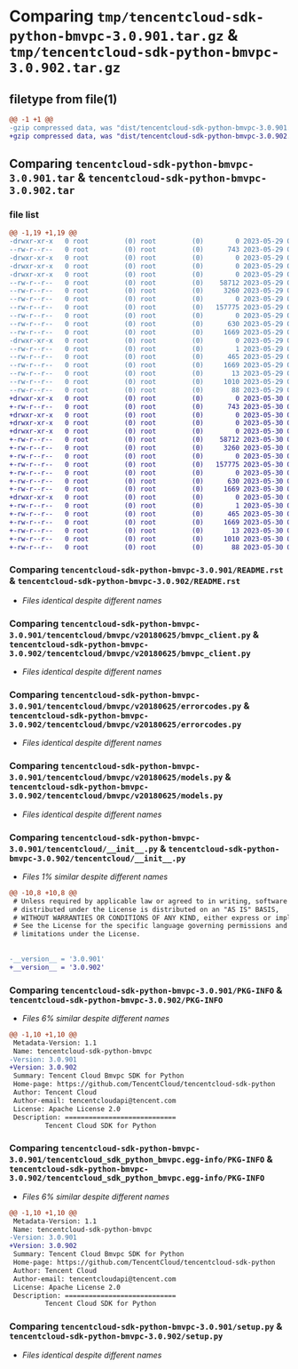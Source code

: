 # Comparing `tmp/tencentcloud-sdk-python-bmvpc-3.0.901.tar.gz` & `tmp/tencentcloud-sdk-python-bmvpc-3.0.902.tar.gz`

## filetype from file(1)

```diff
@@ -1 +1 @@
-gzip compressed data, was "dist/tencentcloud-sdk-python-bmvpc-3.0.901.tar", last modified: Mon May 29 02:20:15 2023, max compression
+gzip compressed data, was "dist/tencentcloud-sdk-python-bmvpc-3.0.902.tar", last modified: Tue May 30 00:16:25 2023, max compression
```

## Comparing `tencentcloud-sdk-python-bmvpc-3.0.901.tar` & `tencentcloud-sdk-python-bmvpc-3.0.902.tar`

### file list

```diff
@@ -1,19 +1,19 @@
-drwxr-xr-x   0 root         (0) root         (0)        0 2023-05-29 02:20:14.000000 tencentcloud-sdk-python-bmvpc-3.0.901/
--rw-r--r--   0 root         (0) root         (0)      743 2023-05-29 02:20:14.000000 tencentcloud-sdk-python-bmvpc-3.0.901/README.rst
-drwxr-xr-x   0 root         (0) root         (0)        0 2023-05-29 02:20:14.000000 tencentcloud-sdk-python-bmvpc-3.0.901/tencentcloud/
-drwxr-xr-x   0 root         (0) root         (0)        0 2023-05-29 02:20:14.000000 tencentcloud-sdk-python-bmvpc-3.0.901/tencentcloud/bmvpc/
-drwxr-xr-x   0 root         (0) root         (0)        0 2023-05-29 02:20:14.000000 tencentcloud-sdk-python-bmvpc-3.0.901/tencentcloud/bmvpc/v20180625/
--rw-r--r--   0 root         (0) root         (0)    58712 2023-05-29 02:20:14.000000 tencentcloud-sdk-python-bmvpc-3.0.901/tencentcloud/bmvpc/v20180625/bmvpc_client.py
--rw-r--r--   0 root         (0) root         (0)     3260 2023-05-29 02:20:14.000000 tencentcloud-sdk-python-bmvpc-3.0.901/tencentcloud/bmvpc/v20180625/errorcodes.py
--rw-r--r--   0 root         (0) root         (0)        0 2023-05-29 02:20:14.000000 tencentcloud-sdk-python-bmvpc-3.0.901/tencentcloud/bmvpc/v20180625/__init__.py
--rw-r--r--   0 root         (0) root         (0)   157775 2023-05-29 02:20:14.000000 tencentcloud-sdk-python-bmvpc-3.0.901/tencentcloud/bmvpc/v20180625/models.py
--rw-r--r--   0 root         (0) root         (0)        0 2023-05-29 02:20:14.000000 tencentcloud-sdk-python-bmvpc-3.0.901/tencentcloud/bmvpc/__init__.py
--rw-r--r--   0 root         (0) root         (0)      630 2023-05-29 02:20:14.000000 tencentcloud-sdk-python-bmvpc-3.0.901/tencentcloud/__init__.py
--rw-r--r--   0 root         (0) root         (0)     1669 2023-05-29 02:20:14.000000 tencentcloud-sdk-python-bmvpc-3.0.901/PKG-INFO
-drwxr-xr-x   0 root         (0) root         (0)        0 2023-05-29 02:20:14.000000 tencentcloud-sdk-python-bmvpc-3.0.901/tencentcloud_sdk_python_bmvpc.egg-info/
--rw-r--r--   0 root         (0) root         (0)        1 2023-05-29 02:20:14.000000 tencentcloud-sdk-python-bmvpc-3.0.901/tencentcloud_sdk_python_bmvpc.egg-info/dependency_links.txt
--rw-r--r--   0 root         (0) root         (0)      465 2023-05-29 02:20:14.000000 tencentcloud-sdk-python-bmvpc-3.0.901/tencentcloud_sdk_python_bmvpc.egg-info/SOURCES.txt
--rw-r--r--   0 root         (0) root         (0)     1669 2023-05-29 02:20:14.000000 tencentcloud-sdk-python-bmvpc-3.0.901/tencentcloud_sdk_python_bmvpc.egg-info/PKG-INFO
--rw-r--r--   0 root         (0) root         (0)       13 2023-05-29 02:20:14.000000 tencentcloud-sdk-python-bmvpc-3.0.901/tencentcloud_sdk_python_bmvpc.egg-info/top_level.txt
--rw-r--r--   0 root         (0) root         (0)     1010 2023-05-29 02:20:14.000000 tencentcloud-sdk-python-bmvpc-3.0.901/setup.py
--rw-r--r--   0 root         (0) root         (0)       88 2023-05-29 02:20:14.000000 tencentcloud-sdk-python-bmvpc-3.0.901/setup.cfg
+drwxr-xr-x   0 root         (0) root         (0)        0 2023-05-30 00:16:25.000000 tencentcloud-sdk-python-bmvpc-3.0.902/
+-rw-r--r--   0 root         (0) root         (0)      743 2023-05-30 00:16:25.000000 tencentcloud-sdk-python-bmvpc-3.0.902/README.rst
+drwxr-xr-x   0 root         (0) root         (0)        0 2023-05-30 00:16:25.000000 tencentcloud-sdk-python-bmvpc-3.0.902/tencentcloud/
+drwxr-xr-x   0 root         (0) root         (0)        0 2023-05-30 00:16:25.000000 tencentcloud-sdk-python-bmvpc-3.0.902/tencentcloud/bmvpc/
+drwxr-xr-x   0 root         (0) root         (0)        0 2023-05-30 00:16:25.000000 tencentcloud-sdk-python-bmvpc-3.0.902/tencentcloud/bmvpc/v20180625/
+-rw-r--r--   0 root         (0) root         (0)    58712 2023-05-30 00:16:25.000000 tencentcloud-sdk-python-bmvpc-3.0.902/tencentcloud/bmvpc/v20180625/bmvpc_client.py
+-rw-r--r--   0 root         (0) root         (0)     3260 2023-05-30 00:16:25.000000 tencentcloud-sdk-python-bmvpc-3.0.902/tencentcloud/bmvpc/v20180625/errorcodes.py
+-rw-r--r--   0 root         (0) root         (0)        0 2023-05-30 00:16:25.000000 tencentcloud-sdk-python-bmvpc-3.0.902/tencentcloud/bmvpc/v20180625/__init__.py
+-rw-r--r--   0 root         (0) root         (0)   157775 2023-05-30 00:16:25.000000 tencentcloud-sdk-python-bmvpc-3.0.902/tencentcloud/bmvpc/v20180625/models.py
+-rw-r--r--   0 root         (0) root         (0)        0 2023-05-30 00:16:25.000000 tencentcloud-sdk-python-bmvpc-3.0.902/tencentcloud/bmvpc/__init__.py
+-rw-r--r--   0 root         (0) root         (0)      630 2023-05-30 00:16:25.000000 tencentcloud-sdk-python-bmvpc-3.0.902/tencentcloud/__init__.py
+-rw-r--r--   0 root         (0) root         (0)     1669 2023-05-30 00:16:25.000000 tencentcloud-sdk-python-bmvpc-3.0.902/PKG-INFO
+drwxr-xr-x   0 root         (0) root         (0)        0 2023-05-30 00:16:25.000000 tencentcloud-sdk-python-bmvpc-3.0.902/tencentcloud_sdk_python_bmvpc.egg-info/
+-rw-r--r--   0 root         (0) root         (0)        1 2023-05-30 00:16:25.000000 tencentcloud-sdk-python-bmvpc-3.0.902/tencentcloud_sdk_python_bmvpc.egg-info/dependency_links.txt
+-rw-r--r--   0 root         (0) root         (0)      465 2023-05-30 00:16:25.000000 tencentcloud-sdk-python-bmvpc-3.0.902/tencentcloud_sdk_python_bmvpc.egg-info/SOURCES.txt
+-rw-r--r--   0 root         (0) root         (0)     1669 2023-05-30 00:16:25.000000 tencentcloud-sdk-python-bmvpc-3.0.902/tencentcloud_sdk_python_bmvpc.egg-info/PKG-INFO
+-rw-r--r--   0 root         (0) root         (0)       13 2023-05-30 00:16:25.000000 tencentcloud-sdk-python-bmvpc-3.0.902/tencentcloud_sdk_python_bmvpc.egg-info/top_level.txt
+-rw-r--r--   0 root         (0) root         (0)     1010 2023-05-30 00:16:25.000000 tencentcloud-sdk-python-bmvpc-3.0.902/setup.py
+-rw-r--r--   0 root         (0) root         (0)       88 2023-05-30 00:16:25.000000 tencentcloud-sdk-python-bmvpc-3.0.902/setup.cfg
```

### Comparing `tencentcloud-sdk-python-bmvpc-3.0.901/README.rst` & `tencentcloud-sdk-python-bmvpc-3.0.902/README.rst`

 * *Files identical despite different names*

### Comparing `tencentcloud-sdk-python-bmvpc-3.0.901/tencentcloud/bmvpc/v20180625/bmvpc_client.py` & `tencentcloud-sdk-python-bmvpc-3.0.902/tencentcloud/bmvpc/v20180625/bmvpc_client.py`

 * *Files identical despite different names*

### Comparing `tencentcloud-sdk-python-bmvpc-3.0.901/tencentcloud/bmvpc/v20180625/errorcodes.py` & `tencentcloud-sdk-python-bmvpc-3.0.902/tencentcloud/bmvpc/v20180625/errorcodes.py`

 * *Files identical despite different names*

### Comparing `tencentcloud-sdk-python-bmvpc-3.0.901/tencentcloud/bmvpc/v20180625/models.py` & `tencentcloud-sdk-python-bmvpc-3.0.902/tencentcloud/bmvpc/v20180625/models.py`

 * *Files identical despite different names*

### Comparing `tencentcloud-sdk-python-bmvpc-3.0.901/tencentcloud/__init__.py` & `tencentcloud-sdk-python-bmvpc-3.0.902/tencentcloud/__init__.py`

 * *Files 1% similar despite different names*

```diff
@@ -10,8 +10,8 @@
 # Unless required by applicable law or agreed to in writing, software
 # distributed under the License is distributed on an "AS IS" BASIS,
 # WITHOUT WARRANTIES OR CONDITIONS OF ANY KIND, either express or implied.
 # See the License for the specific language governing permissions and
 # limitations under the License.
 
 
-__version__ = '3.0.901'
+__version__ = '3.0.902'
```

### Comparing `tencentcloud-sdk-python-bmvpc-3.0.901/PKG-INFO` & `tencentcloud-sdk-python-bmvpc-3.0.902/PKG-INFO`

 * *Files 6% similar despite different names*

```diff
@@ -1,10 +1,10 @@
 Metadata-Version: 1.1
 Name: tencentcloud-sdk-python-bmvpc
-Version: 3.0.901
+Version: 3.0.902
 Summary: Tencent Cloud Bmvpc SDK for Python
 Home-page: https://github.com/TencentCloud/tencentcloud-sdk-python
 Author: Tencent Cloud
 Author-email: tencentcloudapi@tencent.com
 License: Apache License 2.0
 Description: ============================
         Tencent Cloud SDK for Python
```

### Comparing `tencentcloud-sdk-python-bmvpc-3.0.901/tencentcloud_sdk_python_bmvpc.egg-info/PKG-INFO` & `tencentcloud-sdk-python-bmvpc-3.0.902/tencentcloud_sdk_python_bmvpc.egg-info/PKG-INFO`

 * *Files 6% similar despite different names*

```diff
@@ -1,10 +1,10 @@
 Metadata-Version: 1.1
 Name: tencentcloud-sdk-python-bmvpc
-Version: 3.0.901
+Version: 3.0.902
 Summary: Tencent Cloud Bmvpc SDK for Python
 Home-page: https://github.com/TencentCloud/tencentcloud-sdk-python
 Author: Tencent Cloud
 Author-email: tencentcloudapi@tencent.com
 License: Apache License 2.0
 Description: ============================
         Tencent Cloud SDK for Python
```

### Comparing `tencentcloud-sdk-python-bmvpc-3.0.901/setup.py` & `tencentcloud-sdk-python-bmvpc-3.0.902/setup.py`

 * *Files identical despite different names*

